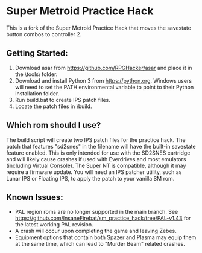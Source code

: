 # Super Metroid Practice Hack

This is a fork of the Super Metroid Practice Hack that moves the savestate button combos to controller 2.

## Getting Started:

1. Download asar from https://github.com/RPGHacker/asar and place it in the \tools\ folder.
2. Download and install Python 3 from https://python.org. Windows users will need to set the PATH environmental variable to point to their Python installation folder.
3. Run build.bat to create IPS patch files.
4. Locate the patch files in \build\.

## Which rom should I use?

The build script will create two IPS patch files for the practice hack. The patch that features "sd2snes" in the filename will have the built-in savestate feature enabled. This is only intended for use with the SD2SNES cartridge and will likely cause crashes if used with Everdrives and most emulators (including Virtual Console). The Super NT is compatible, although it may require a firmware update. You will need an IPS patcher utility, such as Lunar IPS or Floating IPS, to apply the patch to your vanilla SM rom.

## Known Issues:

* PAL region roms are no longer supported in the main branch. See https://github.com/InsaneFirebat/sm_practice_hack/tree/PAL-v1.43 for the latest working PAL revision.
* A crash will occur upon completing the game and leaving Zebes.
* Equipment options that contain both Spazer and Plasma may equip them at the same time, which can lead to "Murder Beam" related crashes.
